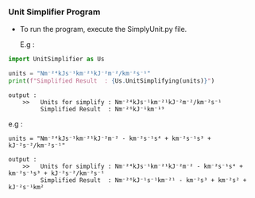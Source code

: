 ### Unit Simplifier Program

- To run the program, execute the SimplyUnit.py file.

    E.g :
```python
import UnitSimplifier as Us

units = "Nm⁻²⁴kJs⁻¹km⁻²¹kJ⁻²m⁻²/km⁻²s⁻¹"
print(f"Simplified Result  : {Us.UnitSimplifying(units)}")
```
    output : 
        >>   Units for simplify : Nm⁻²⁴kJs⁻¹km⁻²¹kJ⁻²m⁻²/km⁻²s⁻¹
             Simplified Result  : Nm⁻²⁶kJ⁻¹km⁻¹⁹

e.g :

    units = "Nm⁻²⁴kJs⁻¹km⁻²¹kJ⁻²m⁻² - km⁻²s⁻¹s⁴ + km⁻²s⁻¹s³ + kJ⁻²s⁻²/km⁻²s⁻¹"
    
    output : 
        >>   Units for simplify : Nm⁻²⁴kJs⁻¹km⁻²¹kJ⁻²m⁻² - km⁻²s⁻¹s⁴ + km⁻²s⁻¹s³ + kJ⁻²s⁻²/km⁻²s⁻¹
             Simplified Result  : Nm⁻²⁶kJ⁻¹s⁻¹km⁻²¹ - km⁻²s³ + km⁻²s² + kJ⁻²s⁻¹km²

